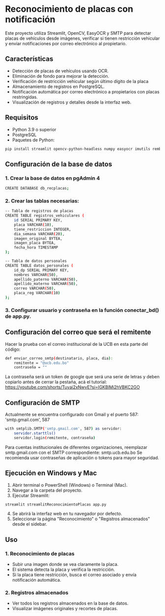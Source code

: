 # Reconocimiento de placas con notificación
Este proyecto utiliza Streamlit, OpenCV, EasyOCR y SMTP para detectar placas de vehículos desde imágenes, verificar si tienen restricción vehicular y enviar notificaciones por correo electrónico al propietario.

## Características
- Detección de placas de vehículos usando OCR.
- Eliminación de fondo para mejorar la detección.
- Verificación de restricción vehicular según último dígito de la placa
- Almacenamiento de registros en PostgreSQL.
- Notificación automática por correo electrónico a propietarios con placas restringidas.
- Visualización de registros y detalles desde la interfaz web.

## Requisitos
- Python 3.9 o superior
- PostgreSQL
- Paquetes de Python:
```bash
pip install streamlit opencv-python-headless numpy easyocr imutils rembg pillow psycopg2-binary pandas
```

## Configuración de la base de datos
### 1. Crear la base de datos en pgAdmin 4
```bash
CREATE DATABASE db_recplacas;
```
### 2. Crear las tablas necesarias:
```bash
-- Tabla de registros de placas
CREATE TABLE registros_vehiculares (
    id SERIAL PRIMARY KEY,
    placa VARCHAR(10),
    tiene_restriccion INTEGER,
    dia_semana VARCHAR(20),
    imagen_original BYTEA,
    imagen_placa BYTEA,
    fecha_hora TIMESTAMP
);

-- Tabla de datos personales
CREATE TABLE datos_personales (
    id_dp SERIAL PRIMARY KEY,
    nombres VARCHAR(50),
    apellido_paterno VARCHAR(50),
    apellido_materno VARCHAR(50),
    correo VARCHAR(50),
    placa_reg VARCHAR(10)
);
```
### 3. Configurar usuario y contraseña en la función conectar_bd() de app.py.

## Configuración del correo que será el remitente
Hacer la prueba con el correo institucional de la UCB en esta parte del código:
```bash
def enviar_correo_smtp(destinatario, placa, dia):
    remitente = "@ucb.edu.bo"
    contraseña = ""   
```
La contraseña será un token de google que será una serie de letras y deben copiarlo antes de cerrar la pestaña, acá el tutorial: https://youtube.com/shorts/Tuyai2xNwvE?si=IGKBlMi2hVBKC2GO

## Configuración de SMTP
Actualmente se encuentra configurado con Gmail y el puerto 587: 'smtp.gmail.com', 587
```bash
with smtplib.SMTP('smtp.gmail.com', 587) as servidor:
    servidor.starttls()
    servidor.login(remitente, contraseña)
```
Para cuentas institucionales de diferentes organizaciones, reemplazar smtp.gmail.com con el SMTP correspondiente: smtp.ucb.edu.bo
Se recomienda usar contraseñas de aplicación o tokens para mayor seguridad.

## Ejecución en Windows y Mac
1. Abrir terminal o PowerShell (Windows) o Terminal (Mac).
2. Navegar a la carpeta del proyecto.
3. Ejecutar Streamlit:
```bash
streamlit streamlitReconocimientoPlacas app.py
```
4. Se abrirá la interfaz web en tu navegador por defecto.
5. Seleccionar la página "Reconocimiento" o "Registros almacenados" desde el sidebar.

## Uso
### 1. Reconocimiento de placas
- Subir una imagen donde se vea claramente la placa.
- El sistema detecta la placa y verifica la restricción.
- Si la placa tiene restricción, busca el correo asociado y envía notificación automática.
### 2. Registros almacenados
- Ver todos los registros almacenados en la base de datos.
- Visualizar imágenes originales y recortes de placas.